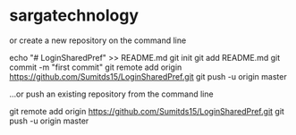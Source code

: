 # sargatechnology

or create a new repository on the command line

echo "# LoginSharedPref" >> README.md
git init
git add README.md
git commit -m "first commit"
git remote add origin https://github.com/Sumitds15/LoginSharedPref.git
git push -u origin master

…or push an existing repository from the command line

git remote add origin https://github.com/Sumitds15/LoginSharedPref.git
git push -u origin master
